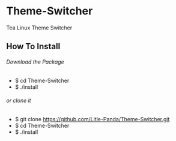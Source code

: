 # Theme-Switcher
Tea Linux Theme Switcher 

## How To Install

###### Download the Package 
* $ cd Theme-Switcher </br>
* $ ./install

######  or clone it
* $ git clone https://github.com/Litle-Panda/Theme-Switcher.git </br>
* $ cd Theme-Switcher </br>
* $ ./install

